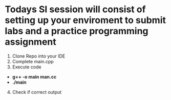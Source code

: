 # Todays SI session will consist of setting up your enviroment to submit labs and a practice programming assignment

1. Clone Repo into your IDE
2. Complete main.cpp
3. Execute code
 * **g++ -o main man.cc**
 * **./main**
4. Check if correct output
